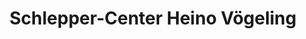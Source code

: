 ---
title: "Schlepper-Center Heino Vögeling"
url: /drensteinfurt/schlepper-center-heino-voegeling/
shop: Allgemein
---